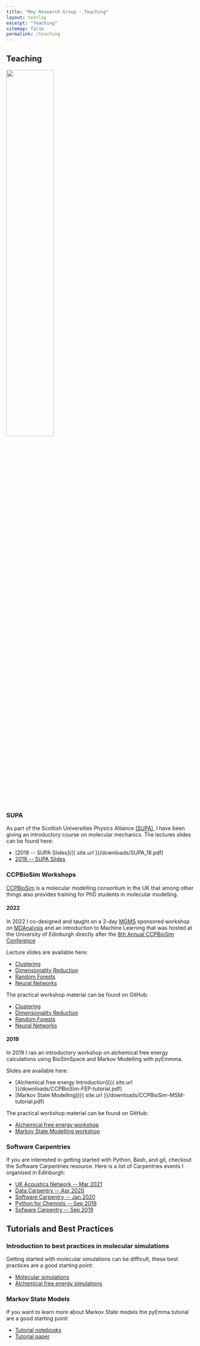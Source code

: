```yaml
---
title: "Mey Research Group - Teaching"
layout: textlay
excerpt: "Teaching"
sitemap: false
permalink: /teaching
---
```




## Teaching

 <img src="{{ site.url }}{{ site.baseurl }}/images/teachpic/teaching.jpg" width="50%" style="float: center" />

### SUPA
As part of the Scottish Universities Physics Alliance [(SUPA)](https://www.supa.ac.uk), I have been giving an introductory course on molecular mechanics. The lectures slides can be found here:

* [2018 -- SUPA Slides]({{ site.url }}/downloads/SUPA_18.pdf)
* [2019 -- SUPA Slides]()

### CCPBioSim Workshops
[CCPBioSim](http://www.ccpbiosim.ac.uk) is a molecular modelling consortium in the UK that among other things also provides training for PhD students in molecular modelling. 

#### 2022
In 2022 I co-designed and taught on a 2-day [MGMS](https://www.mgms.org/WordPress/) sponsored workshop on [MDAnalysis](https://www.mdanalysis.org) and an introduction to Machine Learning that was hosted at the University of Edinburgh directly after the [8th Annual CCPBioSim Conference](https://www.ccpbiosim.ac.uk/events/past-conferences/eventdetail/138/-/8th-annual-ccpbiosim-conference-frontiers-in-biomolecular-simulation-2022) 

Lecture slides are available here:

* [Clustering](https://github.com/MDAnalysis/WorkshopMDMLEdinburgh2022/blob/main/ML/ML_clustering_01_slides.pdf)
* [Dimensionality Reduction](https://github.com/MDAnalysis/WorkshopMDMLEdinburgh2022/blob/main/ML/ML_DR_02_slides.pdf)
* [Random Forests](https://github.com/MDAnalysis/WorkshopMDMLEdinburgh2022/blob/main/ML/ML_RF_03.pdf)
* [Neural Networks](https://github.com/MDAnalysis/WorkshopMDMLEdinburgh2022/blob/main/ML/ML_NN_04.pdf)


The practical workshop material can be found on GitHub:
* [Clustering](https://github.com/MDAnalysis/WorkshopMDMLEdinburgh2022/blob/main/ML/ML_clustering_01.ipynb)
* [Dimensionality Reduction](https://github.com/MDAnalysis/WorkshopMDMLEdinburgh2022/blob/main/ML/ML_DR_02.ipynb)
* [Random Forests](https://github.com/MDAnalysis/WorkshopMDMLEdinburgh2022/blob/main/ML/ML_RF_03.ipynb)
* [Neural Networks](https://github.com/MDAnalysis/WorkshopMDMLEdinburgh2022/blob/main/ML/ML_NN_04.ipynb)

#### 2019
In 2019 I ran an introductory workshop on alchemical free energy calculations using BioSimSpace and Markov Modelling with pyEmmma.

Slides are available here:   
 
* [Alchemical free energy Introduction]({{ site.url }}/downloads/CCPBioSim-FEP-tutorial.pdf)   
* [Markov State Modelling]({{ site.url }}/downloads/CCPBioSim-MSM-tutorial.pdf)

The practical workshop material can be found on GitHub:

* [Alchemical free energy workshop](https://github.com/CCPBioSim/BSS-alchemistry-workshop)
* [Markov State Modelling workshop](https://github.com/CCPBioSim/msm-workshop)


### Software Carpentries
If you are interested in getting started with Python, Bash, and git, checkout the Software Carpentries resource. Here is a list of Carpentries events I organised in Edinburgh:

* [UK Acoustics Network -- Mar 2021](https://softwaresaved.github.io/2021-03-01-ssi-online/)
* [Data Carpentry -- Apr 2020](https://edcarp.github.io/2020-04-16-sfc-online/)
* [Software Carpentry -- Jan 2020](https://edcarp.github.io/2020-01-29-edinburgh-geo-swc/)
* [Python for Chemists -- Sep 2019](https://edcarp.github.io/2019-09-26-edinburgh-swc/)
* [Sofware Carpentry -- Sep 2019](https://edcarp.github.io/2019-09-04-edinburgh-swc/)

## Tutorials and Best Practices
### Introduction to best practices in molecular simulations
Getting started with molecular simulations can be difficult, these best practices are a good starting point:

* [Molecular simulations](https://www.livecomsjournal.org/article/5957-best-practices-for-foundations-in-molecular-simulations-article-v1-0)
* [Alchemical free energy simulations](https://github.com/michellab/alchemical-best-practices)

### Markov State Models
If you want to learn more about Markov State models the pyEmma tutorial are a good starting point:

* [Tutorial notebooks](https://github.com/markovmodel/pyemma_tutorials)
* [Tutorial paper](https://www.livecomsjournal.org/article/5965-introduction-to-markov-state-modeling-with-the-pyemma-software-article-v1-0)





